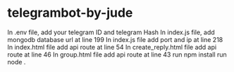 # telegrambot-by-jude

In .env file, add your telegram ID and telegram Hash
In index.js file, add mongodb database url at line 199
In index.js file add port and ip at line 218
In index.html file add api route at line 54
In create_reply.html file add api route at line 46
In group.html file add api route at line 43
run npm install
run node .

